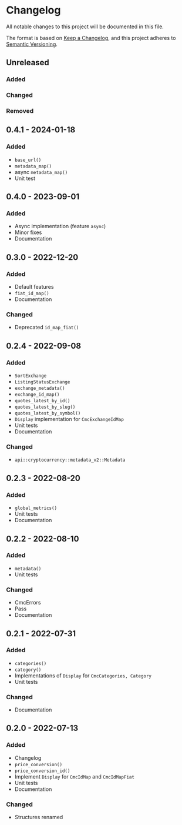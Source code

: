 # Changelog
All notable changes to this project will be documented in this file.

The format is based on [Keep a Changelog](https://keepachangelog.com/en/1.0.0/),
and this project adheres to [Semantic Versioning](https://semver.org/spec/v2.0.0.html).

## Unreleased
### Added

### Changed

### Removed

## 0.4.1 - 2024-01-18
### Added
- `base_url()`
- `metadata_map()`
- async `metadata_map()`
- Unit test

## 0.4.0 - 2023-09-01
### Added
- Async implementation (feature `async`)
- Minor fixes
- Documentation

## 0.3.0 - 2022-12-20
### Added
- Default features
- `fiat_id_map()`
- Documentation

### Changed
- Deprecated `id_map_fiat()`

## 0.2.4 - 2022-09-08
### Added
- `SortExchange`
- `ListingStatusExchange`
- `exchange_metadata()`
- `exchange_id_map()`
- `quotes_latest_by_id()`
- `quotes_latest_by_slug()`
- `quotes_latest_by_symbol()`
- `Display` implementation for `CmcExchangeIdMap`
- Unit tests
- Documentation

### Changed
- `api::cryptocurrency::metadata_v2::Metadata`

## 0.2.3 - 2022-08-20
### Added
- `global_metrics()`
- Unit tests
- Documentation

## 0.2.2 - 2022-08-10
### Added
- `metadata()`
- Unit tests

### Changed
- CmcErrors
- Pass
- Documentation

## 0.2.1 - 2022-07-31
### Added
- `categories()`
- `category()`
- Implementations of `Display` for `CmcCategories, Category`
- Unit tests

### Changed
- Documentation

## 0.2.0 - 2022-07-13
### Added
- Changelog
- `price_conversion()`
- `price_conversion_id()`
- Implement `Display` for `CmcIdMap` and `CmcIdMapFiat`
- Unit tests
- Documentation

### Changed
- Structures renamed

